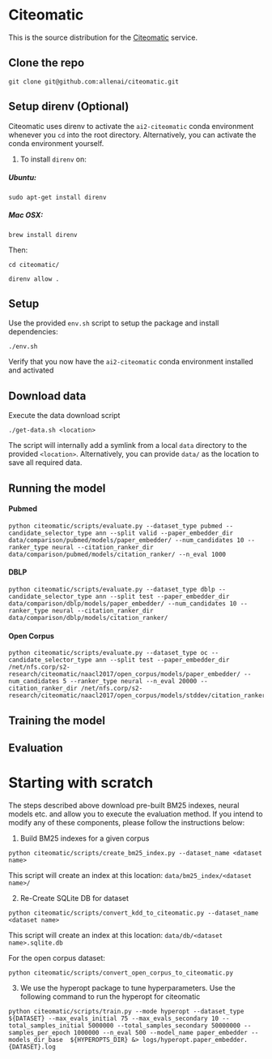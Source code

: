 # Citeomatic

This is the source distribution for the [Citeomatic](citeomatic.semanticscholar.org) service.

## Clone the repo
```
git clone git@github.com:allenai/citeomatic.git
```

## Setup direnv (Optional)
Citeomatic uses direnv to activate the `ai2-citeomatic` conda environment whenever you `cd` into the root directory. Alternatively, you can activate the conda environment yourself. 
1. To install `direnv` on:
##### Ubuntu: 
```
sudo apt-get install direnv
```
##### Mac OSX:
```
brew install direnv
```

Then:

`cd citeomatic/`

`direnv allow .`


## Setup

Use the provided `env.sh` script to setup the package and install dependencies:

```
./env.sh
```

Verify that you now have the `ai2-citeomatic` conda environment installed and activated

## Download data

Execute the data download script
```
./get-data.sh <location>

```
The script will internally add a symlink from a local `data` directory to the provided `<location>`. Alternatively, you can provide `data/` as the location to save all required data. 

## Running the model

#### Pubmed
```
python citeomatic/scripts/evaluate.py --dataset_type pubmed --candidate_selector_type ann --split valid --paper_embedder_dir data/comparison/pubmed/models/paper_embedder/ --num_candidates 10 --ranker_type neural --citation_ranker_dir data/comparison/pubmed/models/citation_ranker/ --n_eval 1000

```

#### DBLP
```
python citeomatic/scripts/evaluate.py --dataset_type dblp --candidate_selector_type ann --split test --paper_embedder_dir data/comparison/dblp/models/paper_embedder/ --num_candidates 10 --ranker_type neural --citation_ranker_dir data/comparison/dblp/models/citation_ranker/
```

#### Open Corpus
```
python citeomatic/scripts/evaluate.py --dataset_type oc --candidate_selector_type ann --split test --paper_embedder_dir /net/nfs.corp/s2-research/citeomatic/naacl2017/open_corpus/models/paper_embedder/ --num_candidates 5 --ranker_type neural --n_eval 20000 --citation_ranker_dir /net/nfs.corp/s2-research/citeomatic/naacl2017/open_corpus/models/stddev/citation_ranker_canonical_9f6f4b2aefae04f4f58e4de0f9522f6083fd981e_1/
```

## Training the model


## Evaluation



# Starting with scratch

The steps described above download pre-built BM25 indexes, neural models etc. and allow you to execute the evaluation method. If you intend to modify any of these components, please follow the instructions below:

1. Build BM25 indexes for a given corpus

```
python citeomatic/scripts/create_bm25_index.py --dataset_name <dataset name>
```

This script will create an index at this location: `data/bm25_index/<dataset name>/`

2. Re-Create SQLite DB for dataset
```
python citeomatic/scripts/convert_kdd_to_citeomatic.py --dataset_name <dataset name>
```
This script will create an index at this location: `data/db/<dataset name>.sqlite.db`

For the open corpus dataset:
```
python citeomatic/scripts/convert_open_corpus_to_citeomatic.py
```

3. We use the hyperopt package to tune hyperparameters. Use the following command to run the hyperopt for citeomatic

```
python citeomatic/scripts/train.py --mode hyperopt --dataset_type ${DATASET} --max_evals_initial 75 --max_evals_secondary 10 --total_samples_initial 5000000 --total_samples_secondary 50000000 --samples_per_epoch 1000000 --n_eval 500 --model_name paper_embedder --models_dir_base  ${HYPEROPTS_DIR} &> logs/hyperopt.paper_embedder.{DATASET}.log
```

